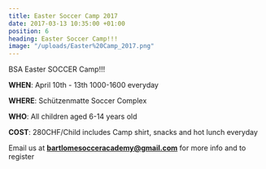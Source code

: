 ```yaml
---
title: Easter Soccer Camp 2017
date: 2017-03-13 10:35:00 +01:00
position: 6
heading: Easter Soccer Camp!!!
image: "/uploads/Easter%20Camp_2017.png"
---
```


BSA Easter SOCCER Camp!!!

**WHEN**: April 10th - 13th 1000-1600 everyday

**WHERE**: Schützenmatte Soccer Complex

**WHO**: All children aged 6-14 years old

**COST**: 280CHF/Child includes Camp shirt, snacks and hot lunch everyday

Email us at **bartlomesocceracademy@gmail.com** for more info and to register